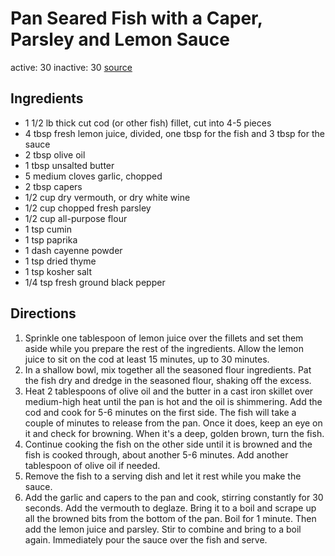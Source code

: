 # Pan Seared Fish with a Caper, Parsley and Lemon Sauce
active: 30
inactive: 30
[source](https://www.justalittlebitofbacon.com/pan-seared-cod-caper-parsley-lemon-sauce/)
## Ingredients
* 1 1/2 lb thick cut cod (or other fish) fillet, cut into 4-5 pieces
* 4 tbsp fresh lemon juice, divided, one tbsp for the fish and 3 tbsp for the sauce
* 2 tbsp olive oil
* 1 tbsp unsalted butter
* 5 medium cloves garlic, chopped
* 2 tbsp capers
* 1/2 cup dry vermouth, or dry white wine
* 1/2 cup chopped fresh parsley
* 1/2 cup all-purpose flour
* 1 tsp cumin
* 1 tsp paprika
* 1 dash cayenne powder
* 1 tsp dried thyme
* 1 tsp kosher salt
* 1/4 tsp fresh ground black pepper
## Directions
1. Sprinkle one tablespoon of lemon juice over the fillets and set them aside while you prepare the rest of the ingredients. Allow the lemon juice to sit on the cod at least 15 minutes, up to 30 minutes.
2. In a shallow bowl, mix together all the seasoned flour ingredients. Pat the fish dry and dredge in the seasoned flour, shaking off the excess.
3. Heat 2 tablespoons of olive oil and the butter in a cast iron skillet over medium-high heat until the pan is hot and the oil is shimmering. Add the cod and cook for 5-6 minutes on the first side. The fish will take a couple of minutes to release from the pan. Once it does, keep an eye on it and check for browning. When it's a deep, golden brown, turn the fish.
4. Continue cooking the fish on the other side until it is browned and the fish is cooked through, about another 5-6 minutes. Add another tablespoon of olive oil if needed.
5. Remove the fish to a serving dish and let it rest while you make the sauce.
6. Add the garlic and capers to the pan and cook, stirring constantly for 30 seconds. Add the vermouth to deglaze. Bring it to a boil and scrape up all the browned bits from the bottom of the pan. Boil for 1 minute. Then add the lemon juice and parsley. Stir to combine and bring to a boil again. Immediately pour the sauce over the fish and serve.
